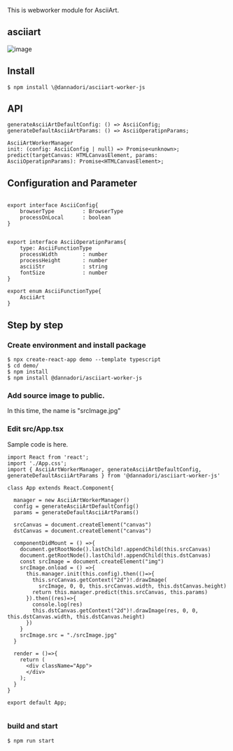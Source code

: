 This is webworker module for AsciiArt.

## asciiart
![image](https://user-images.githubusercontent.com/48346627/95987874-fc745b80-0e62-11eb-95ac-43b3d998d50f.png)

## Install
```
$ npm install \@dannadori/asciiart-worker-js
```
## API

```
generateAsciiArtDefaultConfig: () => AsciiConfig;
generateDefaultAsciiArtParams: () => AsciiOperatipnParams;

AsciiArtWorkerManager
init: (config: AsciiConfig | null) => Promise<unknown>;
predict(targetCanvas: HTMLCanvasElement, params: AsciiOperatipnParams): Promise<HTMLCanvasElement>;
```

## Configuration and Parameter

```

export interface AsciiConfig{
    browserType         : BrowserType
    processOnLocal      : boolean
}


export interface AsciiOperatipnParams{
    type: AsciiFunctionType
    processWidth        : number
    processHeight       : number
    asciiStr            : string
    fontSize            : number
}

export enum AsciiFunctionType{
    AsciiArt
}

```

## Step by step
### Create environment and install package
```
$ npx create-react-app demo --template typescript
$ cd demo/
$ npm install
$ npm install @dannadori/asciiart-worker-js
```

### Add source image to public. 
In this time, the name is "srcImage.jpg"

### Edit src/App.tsx
Sample code is here.

```
import React from 'react';
import './App.css';
import { AsciiArtWorkerManager, generateAsciiArtDefaultConfig, generateDefaultAsciiArtParams } from '@dannadori/asciiart-worker-js'

class App extends React.Component{
  
  manager = new AsciiArtWorkerManager()
  config = generateAsciiArtDefaultConfig()
  params = generateDefaultAsciiArtParams()

  srcCanvas = document.createElement("canvas")
  dstCanvas = document.createElement("canvas")

  componentDidMount = () =>{
    document.getRootNode().lastChild!.appendChild(this.srcCanvas)
    document.getRootNode().lastChild!.appendChild(this.dstCanvas)
    const srcImage = document.createElement("img")
    srcImage.onload = () =>{
      this.manager.init(this.config).then(()=>{
        this.srcCanvas.getContext("2d")!.drawImage(
          srcImage, 0, 0, this.srcCanvas.width, this.dstCanvas.height)
        return this.manager.predict(this.srcCanvas, this.params)
      }).then((res)=>{
        console.log(res)
        this.dstCanvas.getContext("2d")!.drawImage(res, 0, 0, this.dstCanvas.width, this.dstCanvas.height)
      })
    }
    srcImage.src = "./srcImage.jpg"
  }

  render = ()=>{
    return (
      <div className="App">
      </div>
    );
  }
}

export default App;


```

### build and start

```
$ npm run start
```





